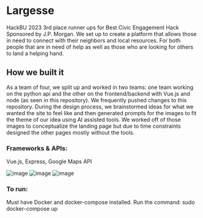 # Largesse
HackBU 2023 3rd place runner ups for Best Civic Engagement Hack Sponsored by J.P. Morgan. We set up to create a platform that allows those in need to connect with their neighbors and local resources. For both people that are in need of help as well as those who are looking for others to land a helping hand.

## How we built it
As a team of four, we split up and worked in two teams: one team working on the python api and the other on the frontend/backend with Vue.js and node (as seen in this repository). We frequently pushed changes to this repository. During the design process, we brainstormed ideas for what we wanted the site to feel like and then generated prompts for the images to fit the theme of our idea using AI assisted tools. We worked off of those images to conceptualize the landing page but due to time constraints designed the other pages mostly without the tools.  

### Frameworks & APIs: 
Vue.js, Express, Google Maps API

![image](https://user-images.githubusercontent.com/81270095/216854563-bef8312d-74f4-4736-b2d3-09bcdcab95d7.png)
![image](https://user-images.githubusercontent.com/81270095/216854569-a7ec68b0-f91a-44fc-a230-8799d46741d7.png)
![image](https://user-images.githubusercontent.com/81270095/216854573-43f39169-fc70-4052-a559-8145ca0fdf8a.png)

### To run:
Must have Docker and docker-compose installed.
Run the command: sudo docker-compose up